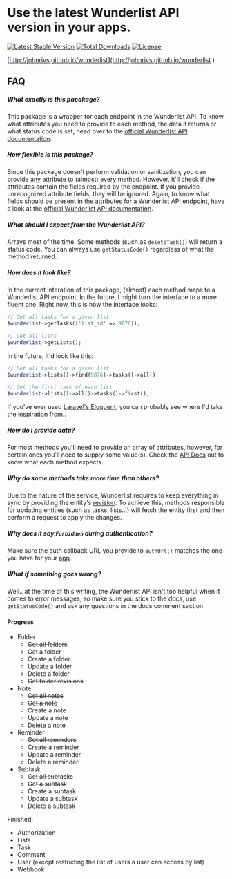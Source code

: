 # Use the latest Wunderlist API version in your apps.
[![Latest Stable Version](https://poser.pugx.org/johnrivs/wunderlist/v/stable)](https://packagist.org/packages/johnrivs/wunderlist) [![Total Downloads](https://poser.pugx.org/johnrivs/wunderlist/downloads)](https://packagist.org/packages/johnrivs/wunderlist) [![License](https://poser.pugx.org/johnrivs/wunderlist/license)](https://packagist.org/packages/johnrivs/wunderlist)

[http://johnrivs.github.io/wunderlist](http://johnrivs.github.io/wunderlist )

## FAQ
##### What exactly is this pacakage?
This package is a wrapper for each endpoint in the Wunderlist API. To know what attributes you need to provide to each method, the data it returns or what status code is set, head over to the [official Wunderlist API documentation](https://developer.wunderlist.com/documentation ).

##### How flexible is this package?
Since this package doesn't perform validation or sanitization, you can provide any attribute to (almost) every method. However, it'll check if the attributes contain the fields required by the endpoint. If you provide unrecognized attribute fields, they will be ignored. Again, to know what fields should be present in the attributes for a Wunderlist API endpoint, have a look at the [official Wunderlist API documentation](https://developer.wunderlist.com/documentation ).

##### What should I expect from the Wunderlist API?
Arrays most of the time. Some methods (such as `deleteTask()`) will return a status code. You can always use `getStatusCode()` regardless of what the method returned.

##### How does it look like?
In the current interation of this package, (almost) each method maps to a Wunderlist API endpoint. In the future, I might turn the interface to a more fluent one.
Right now, this is how the interface looks:
```php
// Get all tasks for a given list
$wunderlist->getTasks(['list_id' => 9876]);

// Get all lists
$wunderlist->getLists();
```
In the future, it'd look like this:
```php
// Get all tasks for a given list
$wunderlist->lists()->find(9876)->tasks()->all();

// Get the first task of each list
$wunderlist->lists()->all()->tasks()->first();
```
If you've ever used [Laravel's Eloquent](http://laravel.com/docs/5.1/eloquent ), you can probably see where I'd take the inspiration from..

##### How do I provide data?
For most methods you'll need to provide an array of attributes, however, for certain ones you'll need to supply some value(s). Check the [API Docs](http://johnrivs.github.io/wunderlist/api-docs/index.html ) out to know what each method expects.

##### Why do some methods take more time than others?
Due to the nature of the service, Wunderlist requires to keep everything in sync by providing the entity's [revision](https://developer.wunderlist.com/documentation/concepts/revisions ). To achieve this, methods responsible for updating entities (such as tasks, lists...) will fetch the entity first and then perform a request to apply the changes.

##### Why does it say `Forbidden` during authentication?
Make sure the auth callback URL you provide to `authUrl()` matches the one you have for your [app](https://developer.wunderlist.com/apps ).

##### What if something goes wrong?
Well.. at the time of this writing, the Wunderlist API isn't too helpful when it comes to error messages, so make sure you stick to the docs, use `getStatusCode()` and ask any questions in the docs comment section.

#### Progress
- Folder
    - ~~Get all folders~~
    - ~~Get a folder~~
    - Create a folder
    - Update a folder
    - Delete a folder
    - ~~Get folder revisions~~
- Note
    - ~~Get all notes~~
    - ~~Get a note~~
    - Create a note
    - Update a note
    - Delete a note
- Reminder
    - ~~Get all reminders~~
    - Create a reminder
    - Update a reminder
    - Delete a reminder
- Subtask
    - ~~Get all subtasks~~
    - ~~Get a subtask~~
    - Create a subtask
    - Update a subtask
    - Delete a subtask

Finished:
- Authorization
- Lists
- Task
- Comment
- User (except restricting the list of users a user can access by list)
- Webhook

